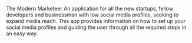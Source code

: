 The Modern Marketeer 
An application for all the new startups, fellow developers and businessman with low social media profiles, seeking to expand media reach.
This app provides information on how to set up your social media profiles and guiding the user through all the required steps in an easy way.
